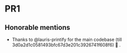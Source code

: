 # PR1

## Honorable mentions

* Thanks to @lauris-printify for the main codebase (till 3d0a2d1c0581493bfc67d3e201c3926741f608f6) :clap: .
